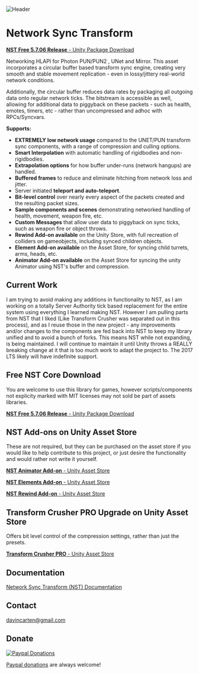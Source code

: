 ![Header](https://github.com/emotitron/NetworkSyncTransform/blob/master/Docs/img/NST_DocumentHeader.jpg?raw=true)
# Network Sync Transform

[**NST Free 5.7.06 Release** - Unity Package Download](https://github.com/emotitron/NetworkSyncTransform/releases/download/5.7.06.p1/NST_Core_5706_p1_Release.unitypackage)

Networking HLAPI for Photon PUN/PUN2 , UNet and Mirror. This asset incorporates a circular buffer based transform sync engine, creating very smooth and stable movement replication - even in lossy/jittery real-world network conditions.

Additionally, the circular buffer reduces data rates by packaging all outgoing data onto regular network ticks. The bitstream is accessible as well, allowing for additional data to piggyback on these packets - such as health, emotes, timers, etc - rather than uncompressed and adhoc with RPCs/Syncvars.

**Supports:**

- **EXTREMELY low network usage** compared to the UNET/PUN transform sync components, with a range of compression and culling options.
- **Smart Interpolation** with automatic handling of rigidbodies and non-rigidbodies.
- **Extrapolation options** for how buffer under-runs (network hangups) are handled.
- **Buffered frames** to reduce and eliminate hitching from network loss and jitter.
- Server initiated **teleport and auto-teleport**.
- **Bit-level control** over nearly every aspect of the packets created and the resulting packet sizes.
- **Sample components and scenes** demonstrating networked handling of health, movement, weapon fire, etc.
- **Custom Messages** that allow user data to piggyback on sync ticks, such as weapon fire or object throws.
- **Rewind Add-on available** on the Unity Store, with full recreation of colliders on gameobjects, including synced children objects.
- **Element Add-on available** on the Asset Store, for syncing child turrets, arms, heads, etc.
- **Animator Add-on available** on the Asset Store for syncing the unity Animator using NST's buffer and compression.

## Current Work
I am trying to avoid making any additions in functionality to NST, as I am working on a totally Server Authority tick based replacement for the entire system using everything I learned making NST. However I am pulling parts from NST that I liked (Like Transform Crusher was separated out in this process), and as I reuse those in the new project - any improvements and/or changes to the components are fed back into NST to keep my library unified and to avoid a bunch of forks. This means NST while not expanding, is being maintained. I will continue to maintain it until Unity throws a REALLY breaking change at it that is too much work to adapt the project to. The 2017 LTS likely will have indefinite support.

## Free NST Core Download
You are welcome to use this library for games, however scripts/components not explicity marked with MIT licenses may not sold be part of assets libraries.

[**NST Free 5.7.06 Release** - Unity Package Download](https://github.com/emotitron/NetworkSyncTransform/releases/download/5.7.06.p1/NST_Core_5706_p1_Release.unitypackage)

## NST Add-ons on Unity Asset Store
These are not required, but they can be purchased on the asset store if you would like to help contribute to this project, or just desire the functionality and would rather not write it yourself.

[**NST Animator Add-on** - Unity Asset Store](https://assetstore.unity.com/packages/tools/network/network-sync-transform-nst-animator-add-on-109433)

[**NST Elements Add-on** - Unity Asset Store](https://assetstore.unity.com/packages/tools/network/network-sync-transform-nst-elements-add-on-107530)

[**NST Rewind Add-on** - Unity Asset Store](https://assetstore.unity.com/packages/tools/network/network-sync-transform-nst-rewind-add-on-109377)

## Transform Crusher PRO Upgrade on Unity Asset Store
Offers bit level control of the compression settings, rather than just the presets.

[**Transform Crusher PRO** - Unity Asset Store](https://assetstore.unity.com/packages/tools/network/transform-crusher-116587)

## Documentation

[Network Sync Transform (NST) Documentation](https://docs.google.com/document/d/1nPWGC_2xa6t4f9P0sI7wAe4osrg4UP0n_9BVYnr5dkQ/edit?usp=sharing)

## Contact
<davincarten@gmail.com>

## Donate
[![Paypal Donations](https://raw.githubusercontent.com/emotitron/NetworkSyncTransform/master/Docs/img/paypaldonate.png)](https://paypal.me/emotitron?locale.x=en_US)

[Paypal donations](https://paypal.me/emotitron?locale.x=en_US) are always welcome!
